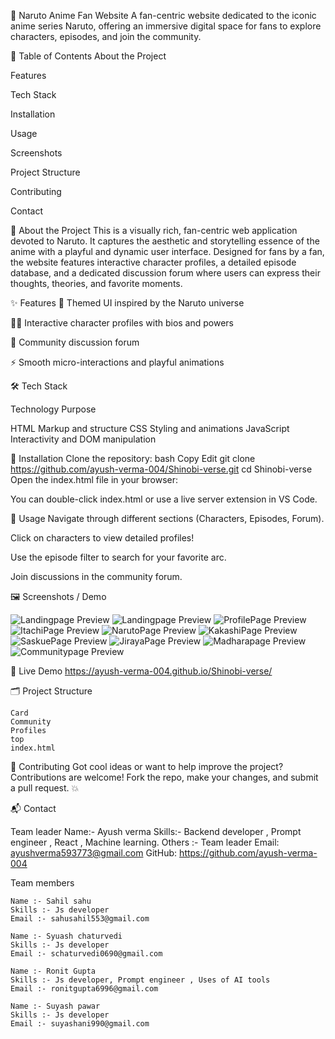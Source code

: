 

🍥 Naruto Anime Fan Website
A fan-centric website dedicated to the iconic anime series Naruto, offering an immersive digital space for fans to explore characters, episodes, and join the community.

📝 Table of Contents
About the Project

Features

Tech Stack

Installation

Usage

Screenshots 

Project Structure

Contributing

Contact

📌 About the Project
This is a visually rich, fan-centric web application devoted to Naruto. It captures the aesthetic and storytelling essence of the anime with a playful and dynamic user interface. Designed for fans by a fan, the website features interactive character profiles, a detailed episode database, and a dedicated discussion forum where users can express their thoughts, theories, and favorite moments.

✨ Features
🎨 Themed UI inspired by the Naruto universe

🧑‍💻 Interactive character profiles with bios and powers

💬 Community discussion forum

⚡ Smooth micro-interactions and playful animations

🛠 Tech Stack

Technology	Purpose

HTML	Markup and structure
CSS	Styling and animations
JavaScript	Interactivity and DOM manipulation


🚀 Installation
Clone the repository:
bash
Copy
Edit
git clone https://github.com/ayush-verma-004/Shinobi-verse.git
cd Shinobi-verse
Open the index.html file in your browser:

You can double-click index.html or use a live server extension in VS Code.

🔧 Usage
Navigate through different sections (Characters, Episodes, Forum).

Click on characters to view detailed profiles!

Use the episode filter to search for your favorite arc.

Join discussions in the community forum.

🖼 Screenshots / Demo

![Landingpage Preview](SampleImages/landingPage/landingPage1.png)
![Landingpage Preview](SampleImages/landingPage/landingPage2.png)
![ProfilePage Preview](SampleImages/profilePage/card.png)
![ItachiPage Preview](SampleImages/profilePage/itachi.png)
![NarutoPage Preview](SampleImages/profilePage/naruto.png)
![KakashiPage Preview](SampleImages/profilePage/kakashi.png)
![SaskuePage Preview](SampleImages/profilePage/sasuke.png)
![JirayaPage Preview](SampleImages/profilePage/jiraya.png)
![Madharapage Preview](SampleImages/profilePage/madara.png)
![Communitypage Preview](SampleImages/communityPage/community.png)

🔗 Live Demo 
    https://ayush-verma-004.github.io/Shinobi-verse/

🗂 Project Structure

    Card 
    Community
    Profiles
    top
    index.html

🤝 Contributing
Got cool ideas or want to help improve the project? Contributions are welcome!
Fork the repo, make your changes, and submit a pull request. 💥



📬 Contact

Team leader 
    Name:- Ayush verma
    Skills:- Backend developer , Prompt engineer , React , Machine learning.
    Others :- Team leader
    Email: ayushverma593773@gmail.com
    GitHub: https://github.com/ayush-verma-004

Team members 

    Name :- Sahil sahu
    Skills :- Js developer
    Email :- sahusahil553@gmail.com

    Name :- Syuash chaturvedi 
    Skills :- Js developer
    Email :- schaturvedi0690@gmail.com

    Name :- Ronit Gupta
    Skills :- Js developer, Prompt engineer , Uses of AI tools
    Email :- ronitgupta6996@gmail.com

    Name :- Suyash pawar 
    Skills :- Js developer
    Email :- suyashani990@gmail.com
